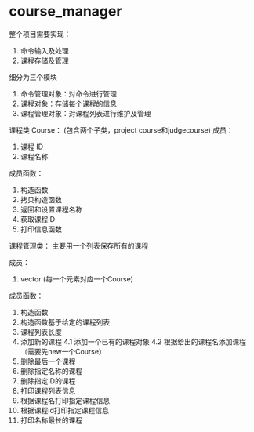 # course_manager
整个项目需要实现：
1. 命令输入及处理
2. 课程存储及管理

细分为三个模块
1. 命令管理对象：对命令进行管理
2. 课程对象：存储每个课程的信息
3. 课程管理对象：对课程列表进行维护及管理

课程类 Course：
(包含两个子类，project course和judgecourse)
成员：
1. 课程 ID
2. 课程名称

成员函数：
1. 构造函数
2. 拷贝构造函数
3. 返回和设置课程名称
4. 获取课程ID
5. 打印信息函数

课程管理类：
主要用一个列表保存所有的课程

成员：
1. vector (每一个元素对应一个Course)

成员函数：
1. 构造函数
2. 构造函数基于给定的课程列表
3. 课程列表长度
4. 添加新的课程
  4.1 添加一个已有的课程对象
  4.2 根据给出的课程名添加课程 （需要先new一个Course）
5. 删除最后一个课程
6. 删除指定名称的课程
7. 删除指定ID的课程
8. 打印课程列表信息
9. 根据课程名打印指定课程信息
10. 根据课程id打印指定课程信息
11. 打印名称最长的课程
